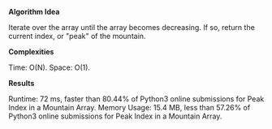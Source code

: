 **Algorithm Idea**

Iterate over the array until 
the array becomes decreasing. 
If so, return the current index, or 
"peak" of the mountain. 
  
**Complexities**
 
Time: O(N).
Space: O(1).
    
**Results**
  
Runtime: 72 ms, faster than 80.44% of Python3 online submissions for Peak Index in a Mountain Array.
Memory Usage: 15.4 MB, less than 57.26% of Python3 online submissions for Peak Index in a Mountain Array.

